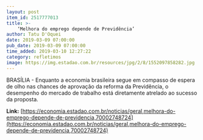 ```yaml
---
layout: post
item_id: 2517777013
title: >-
    ‘Melhora do emprego depende de Previdência’
author: Tatu D'Oquei
date: 2019-03-09 07:00:00
pub_date: 2019-03-09 07:00:00
time_added: 2019-03-10 12:27:22
category: refletimos
image: https://img.estadao.com.br/resources/jpg/2/8/1552097858282.jpg
---
```


BRASÍLIA - Enquanto a economia brasileira segue em compasso de espera de olho nas chances de aprovação da reforma da Previdência, o desempenho do mercado de trabalho está diretamente atrelado ao sucesso da proposta.

**Link:** [https://economia.estadao.com.br/noticias/geral,melhora-do-emprego-depende-de-previdencia,70002748724](https://economia.estadao.com.br/noticias/geral,melhora-do-emprego-depende-de-previdencia,70002748724)

